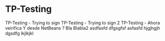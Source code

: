 # TP-Testing
TP-Testing - Trying to sign
TP-Testing - Trying to sign 2
TP-Testing - Ahora veirifica
Y desde NetBeans ?
Bla
Blabla2
asdfasfd
dfgsgfsf
asfasfd
hjgjhgjh
dgsdfg
lkjlkjkl

